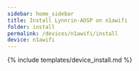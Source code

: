 ```yaml
---
sidebar: home_sidebar
title: Install Lynnrin-AOSP on n1awifi
folder: install
permalink: /devices/n1awifi/install
device: n1awifi
---
```

{% include templates/device_install.md %}
